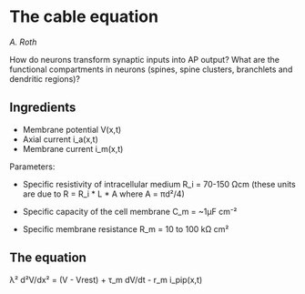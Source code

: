 The cable equation
==================

*A. Roth*

How do neurons transform synaptic inputs into AP output? What are the functional compartments in neurons (spines, spine clusters, branchlets and dendritic regions)?

Ingredients
-----------

- Membrane potential V(x,t)
- Axial current i_a(x,t)
- Membrane current i_m(x,t)

Parameters:

- Specific resistivity of intracellular medium R_i = 70-150 Ωcm (these units are due to R = R_i * L * A where A = πd²/4)

- Specific capacity of the cell membrane C_m = ~1μF cm⁻²

- Specific membrane resistance R_m = 10 to 100 kΩ cm²

The equation
------------

λ² d²V/dx² = (V - Vrest) + τ_m dV/dt - r_m i_pip(x,t)
